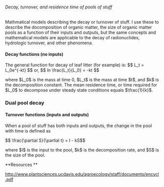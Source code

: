 ###### Decay, turnover, and residence time of pools of stuff

Mathmatical models describing the decay or turnover of stuff. I use
these to describe the docomposition of organic matter, the size of
organic matter pools as a function of their inputs and outputs, but the
same concepts and mathematical models are applicable to the decay of
radionuclides, hydrologic turnover, and other phenomena.

#### Decay functions (no inputs)

The general function for decay of leaf litter (for example) is: \$\$
L\_t = L\_0e\^{-kt} \$\$ or, \$\$ ln \\frac{L\_t}{L\_0} = -kt \$\$

where \$L\_0\$ is the mass at time 0, \$L\_t\$ is the mass at time
\$t\$, and \$k\$ is the decomposition constant. The mean residence time,
or time required for \$L\_0\$ to decompose under steady state conditions
equals \$\\frac{1}{k}\$.

### Dual pool decay

#### Turnover functions (inputs and outputs)

When a pool of stuff has both inputs and outputs, the change in the pool
with time is defined as

\$\$ \\frac{\\partial S}{\\partial t} = I - kS\$\$

where \$I\$ is the input to the pool, \$k\$ is the decomposition rate,
and \$S\$ is the size of the pool.

 **Resources \*\*

<http://www.plantsciences.ucdavis.edu/agroecology/staff/documents/encycl.pdf>

